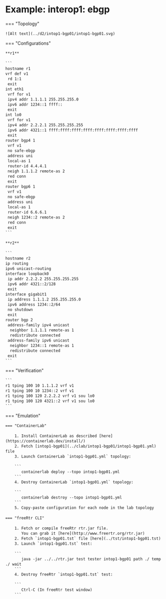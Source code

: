 # Example: interop1: ebgp

=== "Topology"

    ![Alt text](../d2/intop1-bgp01/intop1-bgp01.svg)

=== "Configurations"

    **r1**

    ```
    hostname r1
    vrf def v1
     rd 1:1
     exit
    int eth1
     vrf for v1
     ipv4 addr 1.1.1.1 255.255.255.0
     ipv6 addr 1234::1 ffff::
     exit
    int lo0
     vrf for v1
     ipv4 addr 2.2.2.1 255.255.255.255
     ipv6 addr 4321::1 ffff:ffff:ffff:ffff:ffff:ffff:ffff:ffff
     exit
    router bgp4 1
     vrf v1
     no safe-ebgp
     address uni
     local-as 1
     router-id 4.4.4.1
     neigh 1.1.1.2 remote-as 2
     red conn
     exit
    router bgp6 1
     vrf v1
     no safe-ebgp
     address uni
     local-as 1
     router-id 6.6.6.1
     neigh 1234::2 remote-as 2
     red conn
     exit
    ```

    **r2**

    ```
    hostname r2
    ip routing
    ipv6 unicast-routing
    interface loopback0
     ip addr 2.2.2.2 255.255.255.255
     ipv6 addr 4321::2/128
     exit
    interface gigabit1
     ip address 1.1.1.2 255.255.255.0
     ipv6 address 1234::2/64
     no shutdown
     exit
    router bgp 2
     address-family ipv4 unicast
      neighbor 1.1.1.1 remote-as 1
      redistribute connected
     address-family ipv6 unicast
      neighbor 1234::1 remote-as 1
      redistribute connected
     exit
    ```

=== "Verification"

    ```
    r1 tping 100 10 1.1.1.2 vrf v1
    r1 tping 100 10 1234::2 vrf v1
    r1 tping 100 120 2.2.2.2 vrf v1 sou lo0
    r1 tping 100 120 4321::2 vrf v1 sou lo0
    ```

=== "Emulation"

    === "ContainerLab"

        1. Install ContainerLab as described [here](https://containerlab.dev/install/)  
        2. Fetch [intop1-bgp01](../clab/intop1-bgp01/intop1-bgp01.yml) file  
        3. Launch ContainerLab `intop1-bgp01.yml` topology:  

        ```
           containerlab deploy --topo intop1-bgp01.yml  
        ```
        4. Destroy ContainerLab `intop1-bgp01.yml` topology:  

        ```
           containerlab destroy --topo intop1-bgp01.yml  
        ```
        5. Copy-paste configuration for each node in the lab topology

    === "freeRtr CLI"

        1. Fetch or compile freeRtr rtr.jar file.  
           You can grab it [here](http://www.freertr.org/rtr.jar)  
        2. Fetch `intop1-bgp01.tst` file [here](../tst/intop1-bgp01.tst)  
        3. Launch `intop1-bgp01.tst` test:  

        ```
           java -jar ../../rtr.jar test tester intop1-bgp01 path ./ temp ./ wait
        ```
        4. Destroy freeRtr `intop1-bgp01.tst` test:  

        ```
           Ctrl-C (In freeRtr test window)
        ```

